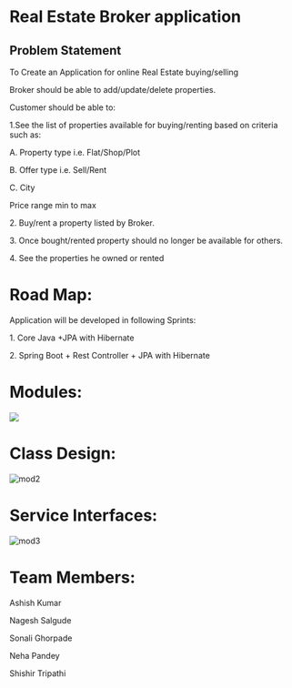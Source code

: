 
<h1>Real Estate Broker application</h1>
<h2>Problem Statement</h2>
<p>To Create an Application for online Real Estate buying/selling </p>
    <p>Broker should be able to add/update/delete properties.</p>
    <p>Customer should be able to:</p>
<p>1.See the list of properties available for buying/renting based on criteria such as:</p>
      <p>A. Property type i.e. Flat/Shop/Plot</p>
      <p>B. Offer type i.e. Sell/Rent</p>
      <p>C. City</p>
      <p>Price range min to max</p>
<p>2. Buy/rent a property listed by Broker.</p>
<p>3. Once bought/rented property should no longer be available for others.</p>
<p>4. See the properties he owned or rented</p>

<h1>Road Map:</h1>
<p>Application will be developed in following Sprints:</p>
<p>1. Core Java +JPA with Hibernate </p>
<p>2. Spring Boot + Rest Controller + JPA with Hibernate</p>

<h1>Modules:</h1>

<img src="https://user-images.githubusercontent.com/87129673/220265122-349e7817-e1a2-4c17-b47b-86be87550787.PNG"/>








<h1>Class Design:</h1>

![mod2](https://user-images.githubusercontent.com/87129673/220265530-44bb8fa6-6416-4d5e-afe7-738011a2d693.PNG)


<h1>Service Interfaces:</h1>

![mod3](https://user-images.githubusercontent.com/87129673/220265524-2612d025-c96f-4511-93f3-7fc84e968d70.PNG)
<h1>Team Members:</h1>
<p>Ashish Kumar</p>
<p>Nagesh Salgude</p>
<p>Sonali Ghorpade</p>
<p>Neha Pandey</p>
<p>Shishir Tripathi</p>

